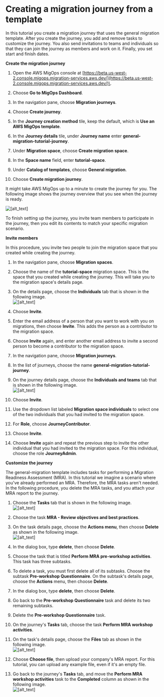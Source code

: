 # Creating a migration journey from a template<a name="template-migration-tutorial"></a>

In this tutorial you create a migration journey that uses the general migration template\. After you create the journey, you add and remove tasks to customize the journey\. You also send invitations to teams and individuals so that they can join the journey as members and work on it\. Finally, you set start and finish dates\.

**Create the migration journey**

1. Open the AWS MigOps console at [https://beta.us-west-2.console.migops.migration-services.aws.dev/](https://beta.us-west-2.console.migops.migration-services.aws.dev/)\.

1. Choose **Go to MigOps Dashboard**\.

1. In the navigation pane, choose **Migration journeys**\.

1. Choose **Create journey**\.

1. In the **Journey creation method** tile, keep the default, which is **Use an AWS MigOps template**\.

1. In the **Journey details** tile, under **Journey name** enter **general\-migration\-tutorial\-journey**\.

1. Under **Migration space**, choose **Create migration space**\.

1. In the **Space name** field, enter **tutorial\-space**\.

1. Under **Catalog of templates**, choose **General migration**\.

1. Choose **Create migration journey**\.

It might take AWS MigOps up to a minute to create the journey for you\. The following image shows the journey overview that you see when the journey is ready\.

![\[alt_text\]](http://docs.aws.amazon.com/migops/latest/userguide/images/successfully-created-journey.png)

To finish setting up the journey, you invite team members to participate in the journey, then you edit its contents to match your specific migration scenario\. 

**Invite members**

In this procedure, you invite two people to join the migration space that you created while creating the journey\. 

1. In the navigation pane, choose **Migration spaces**\.

1. Choose the name of the **tutorial\-space** migration space\. This is the space that you created while creating the journey\. This will take you to the migration space's details page\.

1. On the details page, choose the **Individuals** tab that is shown in the following image\.  
![\[alt_text\]](http://docs.aws.amazon.com/migops/latest/userguide/images/migration-space-individuals.png)

1. Choose **Invite**\.

1. Enter the email address of a person that you want to work with you on migrations, then choose **Invite**\. This adds the person as a contributor to the migration space\.

1. Choose **Invite** again, and enter another email address to invite a second person to become a contributor to the migration space\.

1. In the navigation pane, choose **Migration journeys**\.

1. In the list of journeys, choose the name **general\-migration\-tutorial\-journey**\.

1. On the journey details page, choose the **Individuals and teams** tab that is shown in the following image\.   
![\[alt_text\]](http://docs.aws.amazon.com/migops/latest/userguide/images/journey-individuals-and-teams.png)

1. Choose **Invite**\.

1. Use the dropdown list labeled **Migration space individuals** to select one of the two individuals that you had invited to the migration space\.

1. For **Role**, choose **JourneyContributor**\.

1. Choose **Invite**\.

1. Choose **Invite** again and repeat the previous step to invite the other individual that you had invited to the migration space\. For this individual, choose the role **JourneyAdmin**\.

**Customize the journey**

The general\-migration template includes tasks for performing a Migration Readiness Assessment \(MRA\)\. In this tutorial we imagine a scenario where you've already performed an MRA\. Therefore, the MRA tasks aren't needed\. In the following procedure, you delete the MRA tasks, and you attach your MRA report to the journey\.

1. Choose the **Tasks** tab that is shown in the following image\.   
![\[alt_text\]](http://docs.aws.amazon.com/migops/latest/userguide/images/tasks-tab.png)

1. Choose the task **MRA \- Review objectives and best practices**\.

1. On the task details page, choose the **Actions menu**, then choose **Delete** as shown in the following image\.  
![\[alt_text\]](http://docs.aws.amazon.com/migops/latest/userguide/images/delete-task.png)

1. In the dialog box, type **delete**, then choose **Delete**\.

1. Choose the task that is titled **Perform MRA pre\-workshop activities**\. This task has three subtasks\.

1. To delete a task, you must first delete all of its subtasks\. Choose the subtask **Pre\-workshop Questionnaire**\. On the subtask's details page, choose the **Actions** menu, then choose **Delete**\.

1. In the dialog box, type **delete**, then choose **Delete**\.

1. Go back to the **Pre\-workshop Questionnaire** task and delete its two remaining subtasks\.

1. Delete the **Pre\-workshop Questionnaire** task\.

1. On the journey's **Tasks** tab, choose the task **Perform MRA workshop activities**\.

1. On the task's details page, choose the **Files** tab as shown in the following image\.  
![\[alt_text\]](http://docs.aws.amazon.com/migops/latest/userguide/images/attach-files-to-task.png)

1. Choose **Choose file**, then upload your company's MRA report\. For this tutorial, you can upload any example file, even if it's an empty file\.

1. Go back to the journey's **Tasks** tab, and move the **Perform MRA workshop activities** task to the **Completed** column as shown in the following image\.  
![\[alt_text\]](http://docs.aws.amazon.com/migops/latest/userguide/images/completed-task.png)